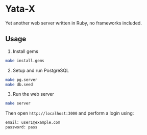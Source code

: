 # Yata-X

Yet another web server written in Ruby, no frameworks included.

## Usage

1. Install gems
```bash
make install.gems
```

2. Setup and run PostgreSQL
```bash
make pg.server
make db.seed
```

3. Run the web server
```bash
make server
```

Then open `http://localhost:3000` and perform a login using:
```bash
email: user1@example.com
password: pass
```
